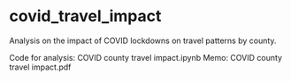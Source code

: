 # covid_travel_impact
Analysis on the impact of COVID lockdowns on travel patterns by county.

Code for analysis: COVID county travel impact.ipynb
Memo: COVID county travel impact.pdf
